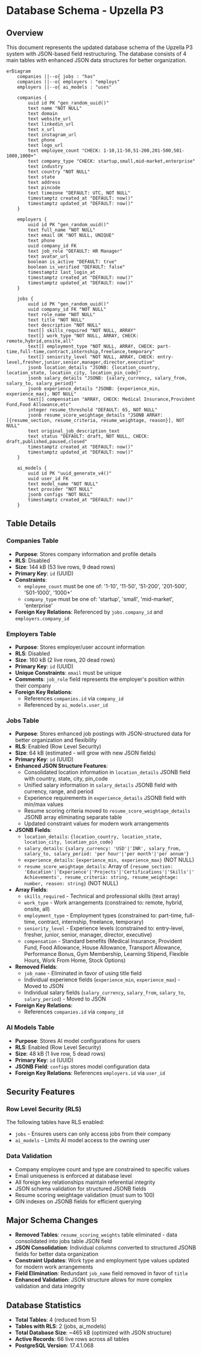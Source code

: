 # Database Schema - Upzella P3

## Overview
This document represents the updated database schema of the Upzella P3 system with JSON-based field restructuring. The database consists of 4 main tables with enhanced JSON data structures for better organization.

```mermaid
erDiagram
    companies ||--o{ jobs : "has"
    companies ||--o{ employers : "employs"
    employers ||--o{ ai_models : "uses"

    companies {
        uuid id PK "gen_random_uuid()"
        text name "NOT NULL"
        text domain
        text website_url
        text linkedin_url
        text x_url
        text instagram_url
        text phone
        text logo_url
        text employee_count "CHECK: 1-10,11-50,51-200,201-500,501-1000,1000+"
        text company_type "CHECK: startup,small,mid-market,enterprise"
        text industry
        text country "NOT NULL"
        text state
        text address
        text pincode
        text timezone "DEFAULT: UTC, NOT NULL"
        timestamptz created_at "DEFAULT: now()"
        timestamptz updated_at "DEFAULT: now()"
    }

    employers {
        uuid id PK "gen_random_uuid()"
        text full_name "NOT NULL"
        text email UK "NOT NULL, UNIQUE"
        text phone
        uuid company_id FK
        text job_role "DEFAULT: HR Manager"
        text avatar_url
        boolean is_active "DEFAULT: true"
        boolean is_verified "DEFAULT: false"
        timestamptz last_login_at
        timestamptz created_at "DEFAULT: now()"
        timestamptz updated_at "DEFAULT: now()"
    }

    jobs {
        uuid id PK "gen_random_uuid()"
        uuid company_id FK "NOT NULL"
        text role_name "NOT NULL"
        text title "NOT NULL"
        text description "NOT NULL"
        text[] skills_required "NOT NULL, ARRAY"
        text[] work_type "NOT NULL, ARRAY, CHECK: remote,hybrid,onsite,all"
        text[] employment_type "NOT NULL, ARRAY, CHECK: part-time,full-time,contract,internship,freelance,temporary"
        text[] seniority_level "NOT NULL, ARRAY, CHECK: entry-level,fresher,junior,senior,manager,director,executive"
        jsonb location_details "JSONB: {location_country, location_state, location_city, location_pin_code}"
        jsonb salary_details "JSONB: {salary_currency, salary_from, salary_to, salary_period}"
        jsonb experience_details "JSONB: {experience_min, experience_max}, NOT NULL"
        text[] compensation "ARRAY, CHECK: Medical Insurance,Provident Fund,Food Allowance,etc"
        integer resume_threshold "DEFAULT: 65, NOT NULL"
        jsonb resume_score_weightage_details "JSONB ARRAY: [{resume_section, resume_criteria, resume_weightage, reason}], NOT NULL"
        text original_job_description_text
        text status "DEFAULT: draft, NOT NULL, CHECK: draft,published,paused,closed"
        timestamptz created_at "DEFAULT: now()"
        timestamptz updated_at "DEFAULT: now()"
    }

    ai_models {
        uuid id PK "uuid_generate_v4()"
        uuid user_id FK
        text model_name "NOT NULL"
        text provider "NOT NULL"
        jsonb configs "NOT NULL"
        timestamptz created_at "DEFAULT: now()"
    }
```

## Table Details

### Companies Table
- **Purpose**: Stores company information and profile details
- **RLS**: Disabled
- **Size**: 144 kB (53 live rows, 9 dead rows)
- **Primary Key**: `id` (UUID)
- **Constraints**: 
  - `employee_count` must be one of: '1-10', '11-50', '51-200', '201-500', '501-1000', '1000+'
  - `company_type` must be one of: 'startup', 'small', 'mid-market', 'enterprise'
- **Foreign Key Relations**: Referenced by `jobs.company_id` and `employers.company_id`

### Employers Table  
- **Purpose**: Stores employer/user account information
- **RLS**: Disabled
- **Size**: 160 kB (2 live rows, 20 dead rows)
- **Primary Key**: `id` (UUID)
- **Unique Constraints**: `email` must be unique
- **Comments**: `job_role` field represents the employer's position within their company
- **Foreign Key Relations**: 
  - References `companies.id` via `company_id`
  - Referenced by `ai_models.user_id`

### Jobs Table
- **Purpose**: Stores enhanced job postings with JSON-structured data for better organization and flexibility
- **RLS**: Enabled (Row Level Security)
- **Size**: 64 kB (estimated - will grow with new JSON fields)
- **Primary Key**: `id` (UUID)
- **Enhanced JSON Structure Features**: 
  - Consolidated location information in `location_details` JSONB field with country, state, city, pin_code
  - Unified salary information in `salary_details` JSONB field with currency, range, and period
  - Experience requirements in `experience_details` JSONB field with min/max values
  - Resume scoring criteria moved to `resume_score_weightage_details` JSONB array eliminating separate table
  - Updated constraint values for modern work arrangements
- **JSONB Fields**: 
  - `location_details`: `{location_country, location_state, location_city, location_pin_code}`
  - `salary_details`: `{salary_currency: 'USD'|'INR', salary_from, salary_to, salary_period: 'per hour'|'per month'|'per annum'}`
  - `experience_details`: `{experience_min, experience_max}` (NOT NULL)
  - `resume_score_weightage_details`: Array of `{resume_section: 'Education'|'Experience'|'Projects'|'Certifications'|'Skills'|'Achievements', resume_criteria: string, resume_weightage: number, reason: string}` (NOT NULL)
- **Array Fields**: 
  - `skills_required` - Technical and professional skills (text array)
  - `work_type` - Work arrangements (constrained to: remote, hybrid, onsite, all)
  - `employment_type` - Employment types (constrained to: part-time, full-time, contract, internship, freelance, temporary)
  - `seniority_level` - Experience levels (constrained to: entry-level, fresher, junior, senior, manager, director, executive)
  - `compensation` - Standard benefits (Medical Insurance, Provident Fund, Food Allowance, House Allowance, Transport Allowance, Performance Bonus, Gym Membership, Learning Stipend, Flexible Hours, Work From Home, Stock Options)
- **Removed Fields**: 
  - `job_name` - Eliminated in favor of using title field
  - Individual experience fields (`experience_min`, `experience_max`) - Moved to JSON
  - Individual salary fields (`salary_currency`, `salary_from`, `salary_to`, `salary_period`) - Moved to JSON
- **Foreign Key Relations**: 
  - References `companies.id` via `company_id`

### AI Models Table
- **Purpose**: Stores AI model configurations for users
- **RLS**: Enabled (Row Level Security) 
- **Size**: 48 kB (1 live row, 5 dead rows)
- **Primary Key**: `id` (UUID)
- **JSONB Field**: `configs` stores model configuration data
- **Foreign Key Relations**: References `employers.id` via `user_id`

## Security Features

### Row Level Security (RLS)
The following tables have RLS enabled:
- `jobs` - Ensures users can only access jobs from their company
- `ai_models` - Limits AI model access to the owning user

### Data Validation
- Company employee count and type are constrained to specific values
- Email uniqueness is enforced at database level
- All foreign key relationships maintain referential integrity
- JSON schema validation for structured JSONB fields
- Resume scoring weightage validation (must sum to 100)
- GIN indexes on JSONB fields for efficient querying

## Major Schema Changes
- **Removed Tables**: `resume_scoring_weights` table eliminated - data consolidated into jobs table JSON field
- **JSON Consolidation**: Individual columns converted to structured JSONB fields for better data organization
- **Constraint Updates**: Work type and employment type values updated for modern work arrangements
- **Field Elimination**: Redundant `job_name` field removed in favor of `title`
- **Enhanced Validation**: JSON structure allows for more complex validation and data integrity

## Database Statistics
- **Total Tables**: 4 (reduced from 5)
- **Tables with RLS**: 2 (jobs, ai_models)
- **Total Database Size**: ~465 kB (optimized with JSON structure)
- **Active Records**: 66 live rows across all tables
- **PostgreSQL Version**: 17.4.1.068
